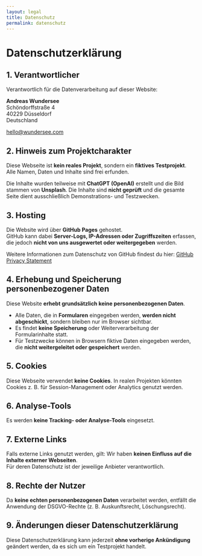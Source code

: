 ```yaml
---
layout: legal
title: Datenschutz
permalink: datenschutz
---
```


# Datenschutzerklärung

## 1. Verantwortlicher
Verantwortlich für die Datenverarbeitung auf dieser Website:

**Andreas Wundersee**  
Schöndorffstraße 4  
40229 Düsseldorf  
Deutschland  

hello@wundersee.com  

## 2. Hinweis zum Projektcharakter
Diese Webseite ist **kein reales Projekt**, sondern ein **fiktives Testprojekt**.  
Alle Namen, Daten und Inhalte sind frei erfunden.  

Die Inhalte wurden teilweise mit **ChatGPT (OpenAI)** erstellt und die Bild stammen von **Unsplash**. Die Inhalte sind **nicht geprüft** und die gesamte Seite dient ausschließlich Demonstrations- und Testzwecken.  

## 3. Hosting
Die Website wird über **GitHub Pages** gehostet.  
GitHub kann dabei **Server-Logs, IP-Adressen oder Zugriffszeiten** erfassen, die jedoch **nicht von uns ausgewertet oder weitergegeben** werden.  

Weitere Informationen zum Datenschutz von GitHub findest du hier: [GitHub Privacy Statement](https://docs.github.com/en/site-policy/privacy-policies/github-privacy-statement)  

## 4. Erhebung und Speicherung personenbezogener Daten
Diese Website **erhebt grundsätzlich keine personenbezogenen Daten**.  

- Alle Daten, die in **Formularen** eingegeben werden, **werden nicht abgeschickt**, sondern bleiben nur im Browser sichtbar.  
- Es findet **keine Speicherung** oder Weiterverarbeitung der Formularinhalte statt.  
- Für Testzwecke können in Browsern fiktive Daten eingegeben werden, die **nicht weitergeleitet oder gespeichert** werden.  

## 5. Cookies
Diese Webseite verwendet **keine Cookies**. In realen Projekten könnten Cookies z. B. für Session-Management oder Analytics genutzt werden.  

## 6. Analyse-Tools
Es werden **keine Tracking- oder Analyse-Tools** eingesetzt.  

## 7. Externe Links
Falls externe Links genutzt werden, gilt: Wir haben **keinen Einfluss auf die Inhalte externer Webseiten**.  
Für deren Datenschutz ist der jeweilige Anbieter verantwortlich.  

## 8. Rechte der Nutzer
Da **keine echten personenbezogenen Daten** verarbeitet werden, entfällt die Anwendung der DSGVO-Rechte (z. B. Auskunftsrecht, Löschungsrecht).  

## 9. Änderungen dieser Datenschutzerklärung
Diese Datenschutzerklärung kann jederzeit **ohne vorherige Ankündigung** geändert werden, da es sich um ein Testprojekt handelt.  